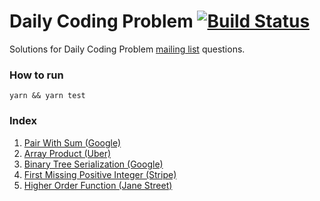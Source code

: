 # Daily Coding Problem [![Build Status](https://travis-ci.org/marcbarbosa/daily-coding-problem.svg?branch=master)](https://travis-ci.org/marcbarbosa/daily-coding-problem)

Solutions for Daily Coding Problem [mailing list](https://www.dailycodingproblem.com/) questions.

### How to run
```
yarn && yarn test
```

### Index

1. [Pair With Sum (Google)](/src/daily_coding_problem_1.test.js)
2. [Array Product (Uber)](/src/daily_coding_problem_2.test.js)
3. [Binary Tree Serialization (Google)](/src/daily_coding_problem_3.test.js)
4. [First Missing Positive Integer (Stripe)](/src/daily_coding_problem_4.test.js)
5. [Higher Order Function (Jane Street)](/src/daily_coding_problem_5.test.js)
